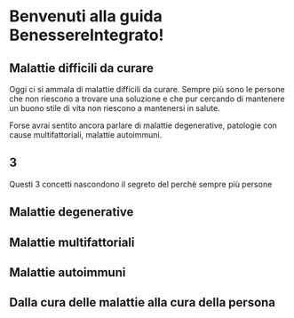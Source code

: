 # Benvenuti alla guida BenessereIntegrato!

## Malattie difficili da curare

Oggi ci si ammala di malattie difficili da curare. Sempre più sono le persone che non riescono a trovare una soluzione e che pur cercando di mantenere un buono stile di vita non riescono a mantenersi in salute.

Forse avrai sentito ancora parlare di malattie degenerative, patologie con cause multifattoriali, malattie autoimmuni.

## 3 
Questi 3 concetti nascondono il segreto del perchè sempre più persone 

## Malattie degenerative

## Malattie multifattoriali

## Malattie autoimmuni



## Dalla cura delle malattie alla cura della persona



 
<!--stackedit_data:
eyJoaXN0b3J5IjpbNjE3NDIyNzk4XX0=
-->